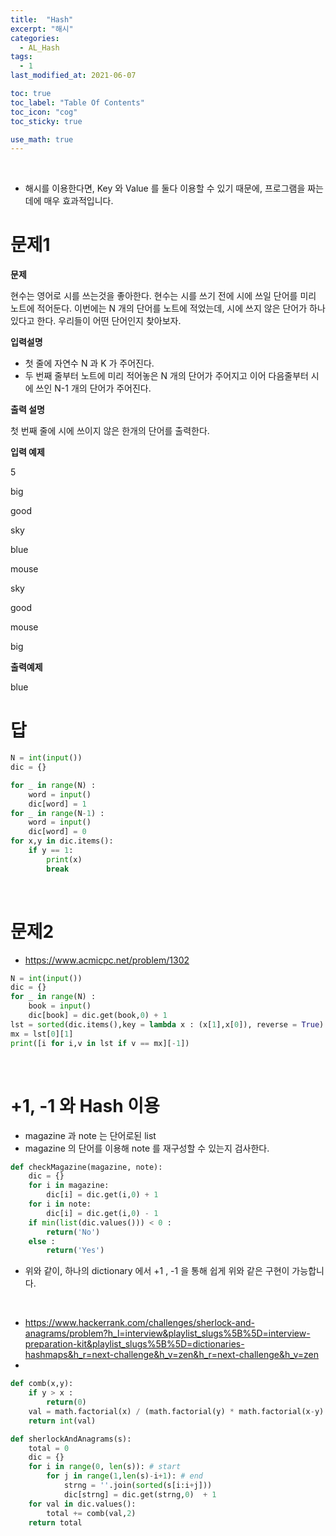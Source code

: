 ```yaml
---
title:  "Hash"
excerpt: "해시"
categories:
  - AL_Hash
tags:
  - 1
last_modified_at: 2021-06-07

toc: true
toc_label: "Table Of Contents"
toc_icon: "cog"
toc_sticky: true

use_math: true
---
```


<br>

- 해시를 이용한다면, Key 와 Value 를 둘다 이용할 수 있기 때문에, 프로그램을 짜는데에 매우 효과적입니다.

# 문제1

**문제**  

현수는 영어로 시를 쓰는것을 좋아한다. 현수는 시를 쓰기 전에 시에 쓰일 단어를 미리 노트에 적어둔다. 이번에는 N 개의 단어를 노트에 적었는데, 시에 쓰지 않은 단어가 하나 있다고 한다. 우리들이 어떤 단어인지 찾아보자.

**입력설명**

- 첫 줄에 자연수 N 과 K 가 주어진다.
- 두 번째 줄부터 노트에 미리 적어놓은 N 개의 단어가 주어지고 이어 다음줄부터 시에 쓰인 N-1 개의 단어가 주어진다.

**출력 설명**

첫 번째 줄에 시에 쓰이지 않은 한개의 단어를 출력한다.

**입력 예제**

5

big

good

sky

blue

mouse

sky

good

mouse

big

**출력예제**

blue



# 답

```python
N = int(input())
dic = {}

for _ in range(N) :
    word = input()
    dic[word] = 1
for _ in range(N-1) :
    word = input()
    dic[word] = 0
for x,y in dic.items():
    if y == 1:
        print(x)
        break
```

<br>

# 문제2

- <https://www.acmicpc.net/problem/1302>

```python
N = int(input())
dic = {}
for _ in range(N) :
    book = input()
    dic[book] = dic.get(book,0) + 1
lst = sorted(dic.items(),key = lambda x : (x[1],x[0]), reverse = True)
mx = lst[0][1]
print([i for i,v in lst if v == mx][-1])
```

<br>

# +1, -1 와 Hash 이용

- magazine 과 note 는 단어로된 list
- magazine 의 단어를 이용해 note 를 재구성할 수 있는지 검사한다.

```python
def checkMagazine(magazine, note):
    dic = {}
    for i in magazine:
        dic[i] = dic.get(i,0) + 1
    for i in note:
        dic[i] = dic.get(i,0) - 1
    if min(list(dic.values())) < 0 :
        return('No')
    else : 
        return('Yes')
```

- 위와 같이, 하나의 dictionary 에서 +1 , -1 을 통해 쉽게 위와 같은 구현이 가능합니다. 

<br>

- https://www.hackerrank.com/challenges/sherlock-and-anagrams/problem?h_l=interview&playlist_slugs%5B%5D=interview-preparation-kit&playlist_slugs%5B%5D=dictionaries-hashmaps&h_r=next-challenge&h_v=zen&h_r=next-challenge&h_v=zen
- 

```python
def comb(x,y):
    if y > x :
        return(0)
    val = math.factorial(x) / (math.factorial(y) * math.factorial(x-y) )
    return int(val)

def sherlockAndAnagrams(s):
    total = 0
    dic = {}
    for i in range(0, len(s)): # start
        for j in range(1,len(s)-i+1): # end
            strng = ''.join(sorted(s[i:i+j]))
            dic[strng] = dic.get(strng,0)  + 1
    for val in dic.values():
        total += comb(val,2)
    return total
```

